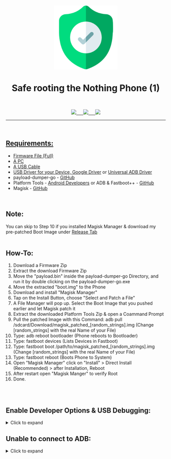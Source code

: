 <p align="center"><img src="https://github.com/K3V1991/Safe-rooting-the-Nothing-Phone-_1_/blob/main/Safe-Rooting.png" width="200"></a>
<h1 align="center"><b>Safe rooting the Nothing Phone (1)</b></h1>
<br />

<p align="center">
<a href="https://ko-fi.com/k3v1991" alt="Ko-fi"><img src="https://img.shields.io/badge/Ko--fi-F16061?style=for-the-badge&logo=ko-fi&logoColor=white"> &emsp;
<a href="https://www.paypal.com/cgi-bin/webscr?cmd=_s-xclick&hosted_button_id=HW8B98TVDLKWA" alt="PayPal"><img src="https://img.shields.io/badge/PayPal-00457C?style=for-the-badge&logo=paypal&logoColor=white"> &emsp;
<a href="https://github.com/K3V1991/Donate-Crypto/blob/main/README.md" alt="Crypto"><img src="https://img.shields.io/badge/Bitcoin-000?style=for-the-badge&logo=bitcoin&logoColor=white">
</p>
<hr />
<br />

## Requirements:
* Firmware File (Full)
* A PC
* A USB Cable
* USB Driver for your Device, [Google Driver](https://developer.android.com/studio/run/win-usb) or [Universal ADB Driver](https://adb.clockworkmod.com)
* payload-dumper-go - [GitHub](https://github.com/ssut/payload-dumper-go)
* Platform Tools - [Android Developers](https://developer.android.com/studio/releases/platform-tools) or ADB & Fastboot++ - [GitHub](https://github.com/K3V1991/ADB-and-FastbootPlusPlus)
* Magisk - [GitHub](https://github.com/topjohnwu/Magisk)
<br />

## Note:
You can skip to Step 10 if you installed Magisk Manager & download my pre-patched Boot Image under [Release Tab](https://github.com/K3V1991/Safe-rooting-the-Nothing-Phone-_1_/releases)
<br />
<br />

## How-To:
1. Download a Firmware Zip
2. Extract the download Firmware Zip
3. Move the "payload.bin" inside the payload-dumper-go Directory, and run it by double clicking on the payload-dumper-go.exe
4. Move the extracted "boot.img" to the Phone
5. Download and install "Magisk Manager"
6. Tap on the Install Button, choose "Select and Patch a File"
7. A File Manager will pop up. Select the Boot Image that you pushed earlier and let Magisk patch it
9. Extract the downloaded Platform Tools Zip & open a Coammand Prompt
9. Pull the patched Image with this Command: adb pull /sdcard/Download/magisk_patched_[random_strings].img (Change [random_strings] with the real Name of your File) <br />
10. Type: adb reboot bootloader (Phone reboots to Bootloader) <br />
11. Type: fastboot devices (Lists Devices in Fastboot) <br />
12. Type: fastboot boot /path/to/magisk_patched_[random_strings].img (Change [random_strings] with the real Name of your File) <br />
13. Type: fastboot reboot (Boots Phone to System) <br />
14. Open "Magisk Manager" click on "Install" > Direct Install (Recommended) > after Installation, Reboot
15. After restart open "Magisk Manger" to verify Root
16. Done.
<br />
<br />

## Enable Developer Options & USB Debugging:
<details>
  <summary>Click to expand</summary>
  
1. Install the USB Driver for your Device or Universal Adb Driver
2. On your Device, go to Settings > About. Find the Build Number and tap on it 7 times to enable Developer Options
3. Now enter System > Developer Options and find "USB debugging" and enable it
4. Plug your Device into the Computer and change it from "Charge only" to "File Transfer" Mode
5. On your Computer, browse to the Directory where you extracted the Portable Version or use Tiny ADB & Fastboot++ Shortcut
6. Launch a Command Prompt with Open CMD.bat or use Tiny ADB & Fastboot++ Shortcut
7. Once you’re in the Command Prompt, enter the following Command:
```
adb devices
```
8. System is starting the ADB Daemon (If this is your first Time running ADB, you will see a Prompt on your Phone asking you to authorize a Connection with the Computer. Click OK.)
9. Succesful enabled USB Debugging
</details>

## Unable to connect to ADB:
<details>
  <summary>Click to expand</summary>
  
1. AMD Bug - [XDA Thread](https://forum.xda-developers.com/t/fix-fastboot-issues-on-ryzen-based-pcs.4186321/)
2. Switch Device from "Charging" to "File Transfer" Mode
3. Install the latest Device Driver or Universal USB Driver
4. Try another USB Cable
5. Use another USB Port (USB 3.0 Port to USB 2.0)
6. Try to execute Fastboot Command without connecting your Device, and once it says "waiting for device" plug in your USB Cable
7. Windows: Click "Change advanced power setting" on your chosen Plan and expand "USB Settings". Under "USB Settings" Section, expand "USB selective suspend setting" and change it to "Disabled" for On Battery and Plugged In
8. Try another PC
</details>
